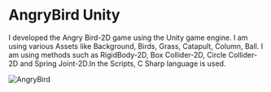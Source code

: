 # AngryBird Unity
I developed the Angry Bird-2D game using the Unity game engine. I am using various Assets like Background, Birds, Grass, Catapult, Column, Ball.  I am using methods such as RigidBody-2D, Box Collider-2D, Circle Collider-2D and Spring Joint-2D.In the Scripts, C Sharp language is used. 
 
 ![AngryBird](https://user-images.githubusercontent.com/105380414/168458579-d829a774-4609-47a8-9dbe-2374cbd12d4e.png)

